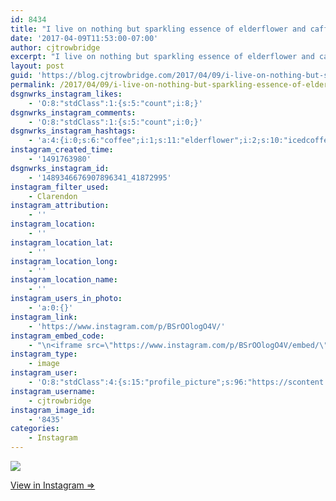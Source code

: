 ```yaml
---
id: 8434
title: "I live on nothing but sparkling essence of elderflower and caffeine.\n#elderflower #coffee #icedcoffee #coldbrew"
date: '2017-04-09T11:53:00-07:00'
author: cjtrowbridge
excerpt: "I live on nothing but sparkling essence of elderflower and caffeine.\n#elderflower #coffee #icedcoffee #coldbrew"
layout: post
guid: 'https://blog.cjtrowbridge.com/2017/04/09/i-live-on-nothing-but-sparkling-essence-of-elderflower-and-caffeine-elderflower-coffee-icedcoffee-coldbrew/'
permalink: /2017/04/09/i-live-on-nothing-but-sparkling-essence-of-elderflower-and-caffeine-elderflower-coffee-icedcoffee-coldbrew/
dsgnwrks_instagram_likes:
    - 'O:8:"stdClass":1:{s:5:"count";i:8;}'
dsgnwrks_instagram_comments:
    - 'O:8:"stdClass":1:{s:5:"count";i:0;}'
dsgnwrks_instagram_hashtags:
    - 'a:4:{i:0;s:6:"coffee";i:1;s:11:"elderflower";i:2;s:10:"icedcoffee";i:3;s:8:"coldbrew";}'
instagram_created_time:
    - '1491763980'
dsgnwrks_instagram_id:
    - '1489346676907896341_41872995'
instagram_filter_used:
    - Clarendon
instagram_attribution:
    - ''
instagram_location:
    - ''
instagram_location_lat:
    - ''
instagram_location_long:
    - ''
instagram_location_name:
    - ''
instagram_users_in_photo:
    - 'a:0:{}'
instagram_link:
    - 'https://www.instagram.com/p/BSrOOlogO4V/'
instagram_embed_code:
    - "\n<iframe src=\"https://www.instagram.com/p/BSrOOlogO4V/embed/\" width=\"612\" height=\"710\" frameborder=\"0\" scrolling=\"no\" allowtransparency=\"true\" class=\"insta-image-embed\"></iframe>\n"
instagram_type:
    - image
instagram_user:
    - 'O:8:"stdClass":4:{s:15:"profile_picture";s:96:"https://scontent.cdninstagram.com/t51.2885-19/s150x150/13724650_1188772791164794_142557231_a.jpg";s:8:"username";s:12:"cjtrowbridge";s:2:"id";s:8:"41872995";s:9:"full_name";s:13:"CJ Trowbridge";}'
instagram_username:
    - cjtrowbridge
instagram_image_id:
    - '8435'
categories:
    - Instagram
---
```


[![](https://blog.cjtrowbridge.com/wp-content/uploads/2017/04/1491763980-1-1.jpg)](https://www.instagram.com/p/BSrOOlogO4V/)

[View in Instagram ⇒](https://www.instagram.com/p/BSrOOlogO4V/)